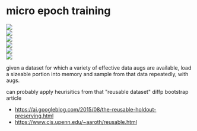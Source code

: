 # micro epoch training

![](https://img.shields.io/badge/tag-augmentation-lightgrey)  
![](https://img.shields.io/badge/tag-dataset-lightgrey)  
![](https://img.shields.io/badge/tag-heuristics-lightgrey)  
![](https://img.shields.io/badge/tag-deep%20learning-lightgrey)  
![](https://img.shields.io/badge/tag-tooling-lightgrey)  
![](https://img.shields.io/badge/tag-training-lightgrey)


given a dataset for which a variety of effective data augs are available, load a sizeable portion into memory and sample from that data repeatedly, with augs.

can probably apply heurisitics from that "reusable dataset" diffp bootstrap article
* https://ai.googleblog.com/2015/08/the-reusable-holdout-preserving.html
* https://www.cis.upenn.edu/~aaroth/reusable.html
